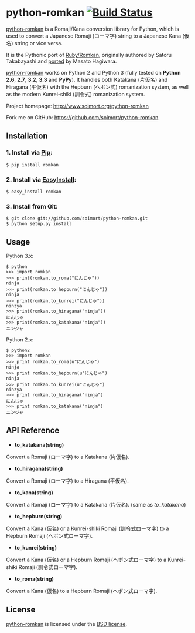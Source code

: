 # python-romkan [![Build Status](https://api.travis-ci.org/soimort/python-romkan.png)](https://travis-ci.org/soimort/python-romkan)

[python-romkan](https://github.com/soimort/python-romkan) is a Romaji/Kana conversion library for Python, which is used to convert a Japanese Romaji (ローマ字) string to a Japanese Kana (仮名) string or vice versa.

It is the Pythonic port of [Ruby/Romkan](http://0xcc.net/ruby-romkan/index.html.en), originally authored by Satoru Takabayashi and [ported](http://lilyx.net/python-romkan/) by Masato Hagiwara.

[python-romkan](https://github.com/soimort/python-romkan) works on Python 2 and Python 3 (fully tested on __Python 2.6__, __2.7__, __3.2__, __3.3__ and __PyPy__). It handles both Katakana (片仮名) and Hiragana (平仮名) with the Hepburn (ヘボン式) romanization system, as well as the modern Kunrei-shiki (訓令式) romanization system.

Project homepage: <http://www.soimort.org/python-romkan>

Fork me on GitHub: <https://github.com/soimort/python-romkan>



## Installation

### 1. Install via [Pip](http://www.pip-installer.org/):

    $ pip install romkan
    
### 2. Install via [EasyInstall](http://pypi.python.org/pypi/setuptools):

    $ easy_install romkan
    
### 3. Install from Git:

    $ git clone git://github.com/soimort/python-romkan.git
    $ python setup.py install


## Usage

Python 3.x:

    $ python
    >>> import romkan
    >>> print(romkan.to_roma("にんじゃ"))
    ninja
    >>> print(romkan.to_hepburn("にんじゃ"))
    ninja
    >>> print(romkan.to_kunrei("にんじゃ"))
    ninzya
    >>> print(romkan.to_hiragana("ninja"))
    にんじゃ
    >>> print(romkan.to_katakana("ninja"))
    ニンジャ

Python 2.x:

    $ python2
    >>> import romkan
    >>> print romkan.to_roma(u"にんじゃ")
    ninja
    >>> print romkan.to_hepburn(u"にんじゃ")
    ninja
    >>> print romkan.to_kunrei(u"にんじゃ")
    ninzya
    >>> print romkan.to_hiragana("ninja")
    にんじゃ
    >>> print romkan.to_katakana("ninja")
    ニンジャ



## API Reference

* __to_katakana(string)__

Convert a Romaji (ローマ字) to a Katakana (片仮名).

* __to_hiragana(string)__

Convert a Romaji (ローマ字) to a Hiragana (平仮名).

* __to_kana(string)__

Convert a Romaji (ローマ字) to a Katakana (片仮名). (same as _to\_katakana_)

* __to_hepburn(string)__

Convert a Kana (仮名) or a Kunrei-shiki Romaji (訓令式ローマ字) to a Hepburn Romaji (ヘボン式ローマ字).

* __to_kunrei(string)__

Convert a Kana (仮名) or a Hepburn Romaji (ヘボン式ローマ字) to a Kunrei-shiki Romaji (訓令式ローマ字).

* __to_roma(string)__

Convert a Kana (仮名) to a Hepburn Romaji (ヘボン式ローマ字).



## License

[python-romkan](https://github.com/soimort/python-romkan) is licensed under the [BSD license](https://raw.github.com/soimort/python-romkan/master/LICENSE).
